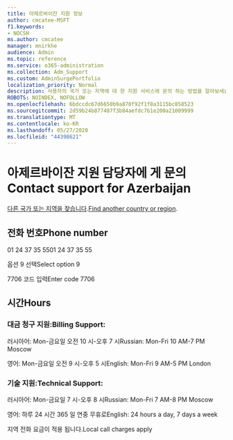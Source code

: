 ```yaml
---
title: 아제르바이잔 지원 정보
author: cmcatee-MSFT
f1.keywords:
- NOCSH
ms.author: cmcatee
manager: mnirkhe
audience: Admin
ms.topic: reference
ms.service: o365-administration
ms.collection: Adm_Support
ms.custom: AdminSurgePortfolio
localization_priority: Normal
description: 사용자의 국가 또는 지역에 대 한 지원 서비스에 문의 하는 방법을 알아보세요.
ROBOTS: NOINDEX, NOFOLLOW
ms.openlocfilehash: 6bdccdc67d6650b9a870f92f1f8a3115bc858523
ms.sourcegitcommit: 2d59b24b877487f3b84aefdc7b1e200a21009999
ms.translationtype: MT
ms.contentlocale: ko-KR
ms.lasthandoff: 05/27/2020
ms.locfileid: "44398621"
---
```

# <a name="contact-support-for-azerbaijan"></a><span data-ttu-id="96962-103">아제르바이잔 지원 담당자에 게 문의</span><span class="sxs-lookup"><span data-stu-id="96962-103">Contact support for Azerbaijan</span></span>

<span data-ttu-id="96962-104">[다른 국가 또는 지역을 찾습니다](../contact-support-for-business-products.md).</span><span class="sxs-lookup"><span data-stu-id="96962-104">[Find another country or region](../contact-support-for-business-products.md).</span></span>

## <a name="phone-number"></a><span data-ttu-id="96962-105">전화 번호</span><span class="sxs-lookup"><span data-stu-id="96962-105">Phone number</span></span>
<span data-ttu-id="96962-106">01 24 37 35 55</span><span class="sxs-lookup"><span data-stu-id="96962-106">01 24 37 35 55</span></span>

<span data-ttu-id="96962-107">옵션 9 선택</span><span class="sxs-lookup"><span data-stu-id="96962-107">Select option 9</span></span>

<span data-ttu-id="96962-108">7706 코드 입력</span><span class="sxs-lookup"><span data-stu-id="96962-108">Enter code 7706</span></span>

## <a name="hours"></a><span data-ttu-id="96962-109">시간</span><span class="sxs-lookup"><span data-stu-id="96962-109">Hours</span></span>
### <a name="billing-support"></a><span data-ttu-id="96962-110">대금 청구 지원:</span><span class="sxs-lookup"><span data-stu-id="96962-110">Billing Support:</span></span>

<span data-ttu-id="96962-111">러시아어: Mon-금요일 오전 10 시-오후 7 시</span><span class="sxs-lookup"><span data-stu-id="96962-111">Russian: Mon-Fri 10 AM-7 PM Moscow</span></span>

<span data-ttu-id="96962-112">영어: Mon-금요일 오전 9 시-오후 5 시</span><span class="sxs-lookup"><span data-stu-id="96962-112">English: Mon-Fri 9 AM-5 PM London</span></span>

### <a name="technical-support"></a><span data-ttu-id="96962-113">기술 지원:</span><span class="sxs-lookup"><span data-stu-id="96962-113">Technical Support:</span></span>

<span data-ttu-id="96962-114">러시아어: Mon-금요일 7 시-오후 8 시</span><span class="sxs-lookup"><span data-stu-id="96962-114">Russian: Mon-Fri 7 AM-8 PM Moscow</span></span>

<span data-ttu-id="96962-115">영어: 하루 24 시간 365 일 연중 무휴로</span><span class="sxs-lookup"><span data-stu-id="96962-115">English: 24 hours a day, 7 days a week</span></span>

<span data-ttu-id="96962-116">지역 전화 요금이 적용 됩니다.</span><span class="sxs-lookup"><span data-stu-id="96962-116">Local call charges apply</span></span>
